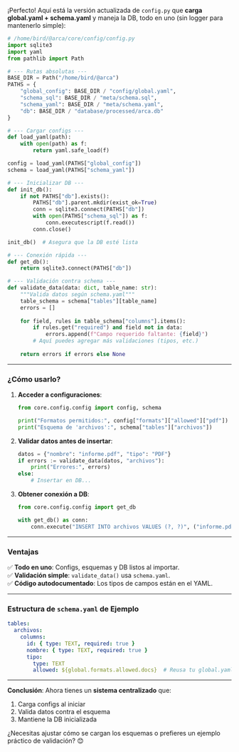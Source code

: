 ¡Perfecto! Aquí está la versión actualizada de `config.py` que **carga global.yaml + schema.yaml** y maneja la DB, todo en uno (sin logger para mantenerlo simple):

```python
# /home/bird/@arca/core/config/config.py
import sqlite3
import yaml
from pathlib import Path

# --- Rutas absolutas ---
BASE_DIR = Path("/home/bird/@arca")
PATHS = {
    "global_config": BASE_DIR / "config/global.yaml",
    "schema_sql": BASE_DIR / "meta/schema.sql",
    "schema_yaml": BASE_DIR / "meta/schema.yaml",
    "db": BASE_DIR / "database/processed/arca.db"
}

# --- Cargar configs ---
def load_yaml(path):
    with open(path) as f:
        return yaml.safe_load(f)

config = load_yaml(PATHS["global_config"])
schema = load_yaml(PATHS["schema_yaml"])

# --- Inicializar DB ---
def init_db():
    if not PATHS["db"].exists():
        PATHS["db"].parent.mkdir(exist_ok=True)
        conn = sqlite3.connect(PATHS["db"])
        with open(PATHS["schema_sql"]) as f:
            conn.executescript(f.read())
        conn.close()

init_db()  # Asegura que la DB esté lista

# --- Conexión rápida ---
def get_db():
    return sqlite3.connect(PATHS["db"])

# --- Validación contra schema ---
def validate_data(data: dict, table_name: str):
    """Valida datos según schema.yaml"""
    table_schema = schema["tables"][table_name]
    errors = []
    
    for field, rules in table_schema["columns"].items():
        if rules.get("required") and field not in data:
            errors.append(f"Campo requerido faltante: {field}")
        # Aquí puedes agregar más validaciones (tipos, etc.)
    
    return errors if errors else None
```

---

### **¿Cómo usarlo?**  
1. **Acceder a configuraciones**:  
   ```python
   from core.config.config import config, schema
   
   print("Formatos permitidos:", config["formats"]["allowed"]["pdf"])
   print("Esquema de 'archivos':", schema["tables"]["archivos"])
   ```

2. **Validar datos antes de insertar**:  
   ```python
   datos = {"nombre": "informe.pdf", "tipo": "PDF"}
   if errors := validate_data(datos, "archivos"):
       print("Errores:", errors)
   else:
       # Insertar en DB...
   ```

3. **Obtener conexión a DB**:  
   ```python
   from core.config.config import get_db
   
   with get_db() as conn:
       conn.execute("INSERT INTO archivos VALUES (?, ?)", ("informe.pdf", "PDF"))
   ```

---

### **Ventajas**  
✅ **Todo en uno**: Configs, esquemas y DB listos al importar.  
✅ **Validación simple**: `validate_data()` usa `schema.yaml`.  
✅ **Código autodocumentado**: Los tipos de campos están en el YAML.  

---

### **Estructura de `schema.yaml` de Ejemplo**  
```yaml
tables:
  archivos:
    columns:
      id: { type: TEXT, required: true }
      nombre: { type: TEXT, required: true }
      tipo: 
        type: TEXT 
        allowed: ${global.formats.allowed.docs}  # Reusa tu global.yaml!
```

---

**Conclusión**: Ahora tienes un **sistema centralizado** que:  
1. Carga configs al iniciar  
2. Valida datos contra el esquema  
3. Mantiene la DB inicializada  

¿Necesitas ajustar cómo se cargan los esquemas o prefieres un ejemplo práctico de validación? 😊